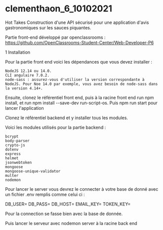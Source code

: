 # clementhaon_6_10102021
Hot Takes 
Construction d'une API sécurisé pour une application d'avis gastronomiques sur les sauces piquantes.

Partie front-end développé par openclassrooms : https://github.com/OpenClassrooms-Student-Center/Web-Developer-P6

1 Installation

  Pour la partie front end voici les dépendances que vous devez installer :

    NodeJS 12.14 ou 14.0.
    CLI angulaire 7.0.2.
    node-sass : assurez-vous d'utiliser la version correspondante à NodeJS. Pour Noe 14.0 par exemple, vous avez besoin de node-sass dans la version 4.14+.

Ensuite, clonez le référentiel front end, puis à la racine front end run npm install, et run npm install --save-dev run-script-os. Puis npm run start pour lancer l'application

Clonez le référentiel backend et y installer tous les modules.

Voici les modules utilisés pour la partie backend : 

    bcrypt
    body-parser
    crypto-js
    dotenv
    express
    helmet
    jsonwebtoken
    mongoose
    mongoose-unique-validator
    multer
    nodemon
    
  Pour lancer le server vous devrez le connecter à votre base de donné avec un fichier .env remplis comme celui ci : 
  
  DB_USER=
  DB_PASS=
  DB_HOST=
  EMAIL_KEY=
  TOKEN_KEY=
  
  Pour la connection se fasse bien avec la base de donnée.
  
  Puis lancer le serveur avec nodemon server à la racine back end
